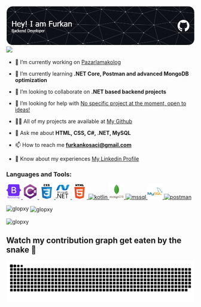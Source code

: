 ![MasterHead](https://github.com/Glopxy/Glopxy/blob/main/img/github-header-image.png)
![](https://komarev.com/ghpvc/?username=Glopxy&color=lightgrey)

<!--
<div align="center">
 <a href="https://github.com/Glopxy">
  <img src="https://readme-typing-svg.demolab.com?font=Fira+Code&size=28&duration=3000&pause=500&center=true&vCenter=true&width=435&lines=%e2%9c%a8+Furkan+Kosacı+%e2%9c%a8;%f0%9f%93%9a+Backend+Developer+%f0%9f%92%bb;Welcome+To+My+Profile+%f0%9f%91%80" alt="Typing SVG" />
 </a>
</div>
-->
<!--
<p align="center"> <a href="https://github.com/ryo-ma/github-profile-trophy"><img src="https://github-profile-trophy.vercel.app/?username=glopxy" alt="glopxy" /></a> </p>
-->

- 🔭 I’m currently working on [Pazarlamakolog](https://www.pazarlamakolog.com)

- 🌱 I’m currently learning **.NET Core, Postman and advanced MongoDB optimization**

- 👯 I’m looking to collaborate on **.NET based backend projects**

- 🤝 I’m looking for help with [No specific project at the moment, open to ideas!](#)

- 👨‍💻 All of my projects are available at [My Github](github.com/furkankosaci)

- 💬 Ask me about **HTML, CSS, C#, .NET, MySQL**

- 📫 How to reach me **furkankosaci@gmail.com**

- 📄 Know about my experiences [My Linkedin Profile](linkedin.com/furkankosaci)



<h3 align="left">Languages and Tools:</h3>
<p align="left"> <a href="https://getbootstrap.com" target="_blank" rel="noreferrer"> <img src="https://raw.githubusercontent.com/devicons/devicon/master/icons/bootstrap/bootstrap-plain-wordmark.svg" alt="bootstrap" width="40" height="40"/> </a> <a href="https://www.w3schools.com/cs/" target="_blank" rel="noreferrer"> <img src="https://raw.githubusercontent.com/devicons/devicon/master/icons/csharp/csharp-original.svg" alt="csharp" width="40" height="40"/> </a> <a href="https://www.w3schools.com/css/" target="_blank" rel="noreferrer"> <img src="https://raw.githubusercontent.com/devicons/devicon/master/icons/css3/css3-original-wordmark.svg" alt="css3" width="40" height="40"/> </a> <a href="https://dotnet.microsoft.com/" target="_blank" rel="noreferrer"> <img src="https://raw.githubusercontent.com/devicons/devicon/master/icons/dot-net/dot-net-original-wordmark.svg" alt="dotnet" width="40" height="40"/> </a> <a href="https://www.w3.org/html/" target="_blank" rel="noreferrer"> <img src="https://raw.githubusercontent.com/devicons/devicon/master/icons/html5/html5-original-wordmark.svg" alt="html5" width="40" height="40"/> </a> <a href="https://kotlinlang.org" target="_blank" rel="noreferrer"> <img src="https://www.vectorlogo.zone/logos/kotlinlang/kotlinlang-icon.svg" alt="kotlin" width="40" height="40"/> </a> <a href="https://www.mongodb.com/" target="_blank" rel="noreferrer"> <img src="https://raw.githubusercontent.com/devicons/devicon/master/icons/mongodb/mongodb-original-wordmark.svg" alt="mongodb" width="40" height="40"/> </a> <a href="https://www.microsoft.com/en-us/sql-server" target="_blank" rel="noreferrer"> <img src="https://www.svgrepo.com/show/303229/microsoft-sql-server-logo.svg" alt="mssql" width="40" height="40"/> </a> <a href="https://www.mysql.com/" target="_blank" rel="noreferrer"> <img src="https://raw.githubusercontent.com/devicons/devicon/master/icons/mysql/mysql-original-wordmark.svg" alt="mysql" width="40" height="40"/> </a> <a href="https://postman.com" target="_blank" rel="noreferrer"> <img src="https://voyager.postman.com/logo/postman-logo-icon-orange.svg" alt="postman" width="40" height="40"/> </a> </p>

<p><img align="left" src="https://github-readme-stats.vercel.app/api/top-langs?username=Glopxy&show_icons=true&locale=en&layout=compact" alt="glopxy" /></p>

<p>&nbsp;<img align="center" src="https://github-readme-stats.vercel.app/api?username=Glopxy&show_icons=true&locale=en" alt="glopxy" /></p>

<p><img align="center" src="https://github-readme-streak-stats.herokuapp.com/?user=Glopxy&" alt="glopxy" /></p>


## Watch my contribution graph get eaten by the snake 🐍
<picture>
  <source media="(prefers-color-scheme: dark)" srcset="https://raw.githubusercontent.com/Glopxy/Glopxy/output/github-contribution-grid-snake-dark.svg">
  <source media="(prefers-color-scheme: light)" srcset="https://raw.githubusercontent.com/Glopxy/Glopxy/output/github-contribution-grid-snake.svg">
  <img alt="github contribution grid snake animation" src="https://raw.githubusercontent.com/Glopxy/Glopxy/output/github-contribution-grid-snake.svg">
</picture>

